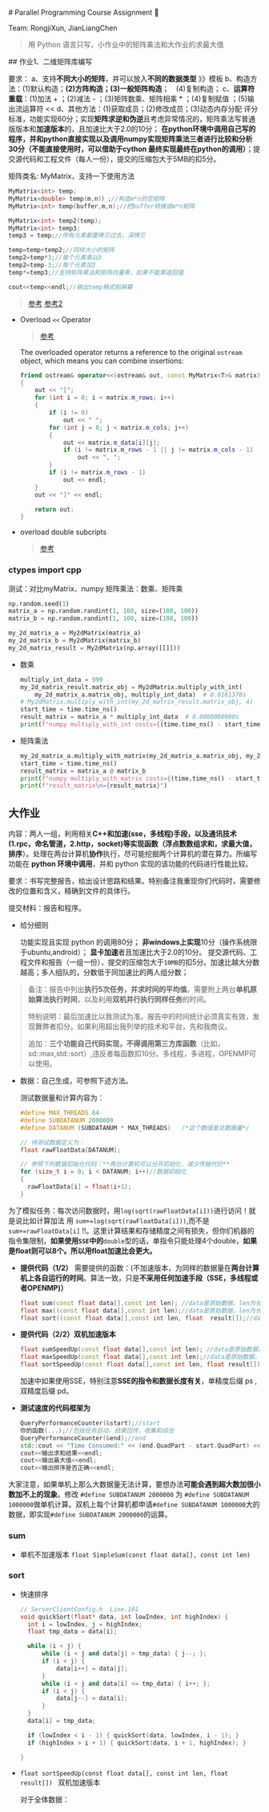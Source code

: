 ﻿﻿﻿﻿﻿﻿﻿﻿﻿# Parallel Programming Course Assignment :baby_chick:

Team: RongjiXun, JianLiangChen

> 用 Python 语言只写，小作业中的矩阵乘法和大作业的求最大值

﻿﻿﻿﻿﻿﻿﻿﻿﻿## 作业1、二维矩阵库编写

要求：
    a、支持**不同大小的矩阵**，并可以放入**不同的数据类型** 》》模板
	b、构造方法：(1)默认构造；**(2)方阵构造；(3)一般矩阵构造**； (4)复制构造；
	c、**运算符重载**：(1)加法 + ；(2)减法 - ；(3)矩阵数乘、矩阵相乘 * ；(4)复制赋值 ；(5)输出流运算符 << 
	d、其他方法：(1)获取成员；(2)修改成员；(3)动态内存分配
评分标准，功能实现60分；实现**矩阵求逆和伪逆**且考虑异常情况的，矩阵乘法写普通版版本和**加速版本**的，且加速比大于2.0的10分；
**在python环境中调用自己写的程序，并和python直接实现以及调用numpy实现矩阵乘法三者进行比较和分析30分（不能直接使用时，可以借助于cython 最终实现最终在python的调用）**；提交源代码和工程文件（每人一份），提交的压缩包大于5MB的扣5分。

矩阵类名: MyMatrix，支持一下使用方法

```cpp
MyMatrix<int> temp;
MyMatrix<double> temp(m,n)）;//构造m*n的空矩阵
MyMatrix<int> temp(buffer,m,n);//把buffer转换成m*n矩阵

MyMatrix<int> temp2(temp);
MyMatrix<int> temp3;
temp3 = temp;//所有元素都要拷贝过去，深拷贝

temp=temp+temp2;//同样大小的矩阵
temp2=temp*3;//每个元素乘以3
temp2=temp-3;//每个元素加3
temp*=temp3;//支持矩阵乘法和矩阵向量乘，如果不能乘返回值

cout<<temp<<endl;//输出temp格式到屏幕
```

> [参考](https://medium.com/@furkanicus/how-to-create-a-matrix-class-using-c-3641f37809c7)
> [参考2](http://www.quantstart.com/articles/Matrix-Classes-in-C-The-Header-File/)

- Overload `<<` Operator

  > [参考](https://learn.microsoft.com/en-us/cpp/standard-library/overloading-the-output-operator-for-your-own-classes?view=msvc-170)

  The overloaded operator returns a reference to the original `ostream` object, which means you can combine insertions:

  ```cpp
  friend ostream& operator<<(ostream& out, const MyMatrix<T>& matrix)		//输出流运算符 << 
  {
      out << "[";
      for (int i = 0; i < matrix.m_rows; i++)
      {
          if (i != 0)
              out << " ";
          for (int j = 0; j < matrix.m_cols; j++)
          {
              out << matrix.m_data[i][j];
              if (i != matrix.m_rows - 1 || j != matrix.m_cols - 1)
                  out << ", ";
          }
          if (i != matrix.m_rows - 1)
              out << endl;
      }
      out << "]" << endl;
  
      return out;
  }
  ```

- overload double subcripts

  > [参考](https://www.youtube.com/watch?v=zVQutx4cdrM)



### ctypes import cpp

测试：对比myMatrix、numpy 矩阵乘法：数乘、矩阵乘

```python
np.random.seed(1)
matrix_a = np.random.randint(1, 100, size=(100, 100))
matrix_b = np.random.randint(1, 100, size=(100, 100))

my_2d_matrix_a = My2dMatrix(matrix_a)
my_2d_matrix_b = My2dMatrix(matrix_b)
my_2d_matrix_result = My2dMatrix(np.array([[]]))

```

- 数乘

  ```python
  multiply_int_data = 999
  my_2d_matrix_result.matrix_obj = My2dMatrix.multiply_with_int(
      my_2d_matrix_a.matrix_obj, multiply_int_data)  # 0.0181378s
  # My2dMatrix.multiply_with_int(my_2d_matrix_result.matrix_obj, 4)
  start_time = time.time_ns()
  result_matrix = matrix_a * multiply_int_data  # 0.0000000000s
  print(f"numpy multiply_with_int costs={(time.time_ns() - start_time) / (10 ** 9):.10f}s")
  ```

- 矩阵乘法

  ```python
  my_2d_matrix_a.multiply_with_matrix(my_2d_matrix_a.matrix_obj, my_2d_matrix_b.matrix_obj)  # 0.0039863s
  start_time = time.time_ns()
  result_matrix = matrix_a @ matrix_b
  print(f"numpy multiply_with_matrix costs={(time.time_ns() - start_time) / (10 ** 9):.10f}s")  # 0.0009999000s
  print(f"result_matrix\n={result_matrix}")
  ```

  



## 大作业

内容：两人一组，利用相关**C++和加速(sse，多线程)手段，以及通讯技术(1.rpc，命名管道，2.http，socket)**等实现函数（浮点数**数组求和，求最大值，排序**）。处理在两台计算机**协作**执行，尽可能挖掘两个计算机的潜在算力。所编写功能在 **python 环境中调用**，并和 python 实现的该功能的代码进行性能比较。

要求：书写完整报告，给出设计思路和结果。特别备注我重现你们代码时，需要修改的位置和含义，精确到文件的具体行。

提交材料：报告和程序。

- 给分细则

  功能实现且实现 python 的调用80分；
  **非windows上实现**10分（操作系统限于ubuntu,android）；
  **显卡加速**者且加速比大于2.0的10分。
  提交源代码、工程文件和报告（一组一份），提交的压缩包大于`10MB`的扣5分。加速比越大分数越高；多人组队的，分数低于同加速比的两人组分数；

> 备注：报告中列出**执行5次任务，并求时间的平均值**。需要附上两台**单机原始算法执行时间**，以及利用**双机并行执行同样任务**的时间。
>
> 特别说明：最后加速比以我测试为准。报告中的时间统计必须真实有效，发现舞弊者扣分。如果利用超出我列举的技术和平台，先和我商议。
>
> 追加：**三个功能自己代码实现，不得调用第三方库函数**（比如，sd::max,std::sort）,违反者每函数扣10分。多线程，多进程，OPENMP可以使用。

- 数据：自己生成，可参照下述方法。

  测试数据量和计算内容为：

  ```cpp
  #define MAX_THREADS 64
  #define SUBDATANUM 2000000
  #define DATANUM (SUBDATANUM * MAX_THREADS)   /*这个数值是总数据量*/
  
  // 待测试数据定义为：
  float rawFloatData[DATANUM];
  
  // 参照下列数据初始化代码：**两台计算机可以分开初始化，减少传输代价**
  for (size_t i = 0; i < DATANUM; i++)//数据初始化
  {
  	rawFloatData[i] = float(i+1);
  }
  ```


为了模拟任务：每次访问数据时，用`log(sqrt(rawFloatData[i]))`进行访问！就是说比如计算加法 用 `sum+=log(sqrt(rawFloatData[i]))`,而不是 `sum+=rawFloatData[i]` !!。这里计算结果和存储精度之间有损失，但你们机器的指令集限制，**如果使用`SSE`中的**`double`型的话，单指令只能处理4个double，**如果是float则可以8个。所以用float加速比会更大。**

- **提供代码（1/2）**
  需要提供的函数：(不加速版本，为同样的数据量在**两台计算机上各自运行的时间**。算法一致，只是**不采用任何加速手段（SSE，多线程或者OPENMP)）**

  ```cpp
  float sum(const float data[],const int len); //data是原始数据，len为长度。结果通过函数返回
  float max((const float data[],const int len);//data是原始数据，len为长度。结果通过函数返回
  float sort((const float data[],const int len, float  result[]);//data是原始数据，len为长度。排序结果在result中。
  ```

- **提供代码（2/2）双机加速版本**

  ```cpp
  float sumSpeedUp(const float data[],const int len); //data是原始数据，len为长度。结果通过函数返回
  float maxSpeedUp(const float data[],const int len);//data是原始数据，len为长度。结果通过函数返回
  float sortSpeedUp(const float data[],const int len, float result[]);//data是原始数据，len为长度。排序结果在result中。
  ```

  加速中如果使用SSE，特别注意**SSE的指令和数据长度有关**，单精度后缀 ps ,双精度后缀 pd。

  

- **测试速度的代码框架为**

  ```cpp
  QueryPerformanceCounter(&start);//start  
  你的函数(...);//包括任务启动，结果回传，收集和综合
  QueryPerformanceCounter(&end);//end
  std::cout << "Time Consumed:" << (end.QuadPart - start.QuadPart) << endl;
  cout<<输出求和结果<<endl;
  cout<<输出最大值<<endl;
  cout<<输出排序是否正确<<endl;
  ```

  

大家注意，如果单机上那么大数据量无法计算，要想办法**可能会遇到超大数加很小数加不上的现象**。修改 `#define SUBDATANUM 2000000` 为 `#define SUBDATANUM 1000000`做单机计算。双机上每个计算机都申请`#define SUBDATANUM 1000000`大的数据，即实现`#define SUBDATANUM 2000000`的运算。

### sum

- 单机不加速版本 `float SimpleSum(const float data[], const int len)`
  

### sort

- 快速排序

  ```cpp
  // ServerClientConfig.h  Line.101
  void quickSort(float* data, int lowIndex, int highIndex) {
  	int i = lowIndex, j = highIndex;
  	float tmp_data = data[i];
  
  	while (i < j) {
  		while (i < j and data[j] > tmp_data) { j--; };
  		if (i < j) {
  			data[i++] = data[j];
  		}
  		while (i < j and data[i] <= tmp_data) { i++; };
  		if (i < j) {
  			data[j--] = data[i];
  		}
  	}
  	data[i] = tmp_data;
  
  	if (lowIndex < i - 1) { quickSort(data, lowIndex, i - 1); }
  	if (highIndex > i + 1) { quickSort(data, i + 1, highIndex); }
  
  }
  ```

- `float sortSpeedUp(const float data[], const int len, float result[]) ` 双机加速版本

  对于全体数据：
